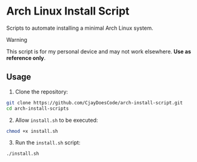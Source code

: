# Arch Linux Install Script

Scripts to automate installing a minimal Arch Linux system.

> [!WARNING]
> This script is for my personal device and may not work elsewhere. **Use as reference only**.

## Usage

1. Clone the repository:

```bash
git clone https://github.com/CjayDoesCode/arch-install-script.git
cd arch-install-scripts
```

2. Allow `install.sh` to be executed:

```bash
chmod +x install.sh
```

3. Run the `install.sh` script:

```bash
./install.sh
```